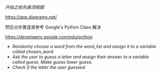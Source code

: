 *开始之前先画流程图*

https://app.diagrams.net/

然后分步骤逐渐参考 Google's Python Class 解决

https://developers.google.com/edu/python

- *Randomly choose a word from the word_list and assign it to a variable called chosen_word*
- *Ask the user to guess a letter and assign their answer to a variable called guess. Make guess lower guess.*
- *Check if the letter the user guessed*


